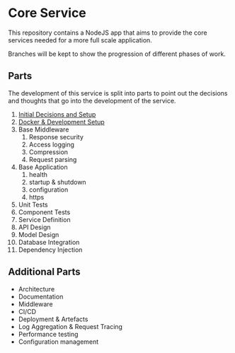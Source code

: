 # Core Service

This repository contains a NodeJS app that aims to provide the core services needed for a more full scale application.

Branches will be kept to show the progression of different phases of work.

## Parts

The development of this service is split into parts to point out the decisions and thoughts that go into the development of the service.

1. [Initial Decisions and Setup](docs/PART-1.md)
2. [Docker & Development Setup](docs/PART-2.md)
3. Base Middleware
   1. Response security
   2. Access logging
   3. Compression
   4. Request parsing
4. Base Application
   1. health
   2. startup & shutdown
   3. configuration
   4. https
5. Unit Tests
6. Component Tests
7. Service Definition
8. API Design
9. Model Design
10. Database Integration
11. Dependency Injection

## Additional Parts

- Architecture
- Documentation
- Middleware
- CI/CD
- Deployment & Artefacts
- Log Aggregation & Request Tracing
- Performance testing
- Configuration management
